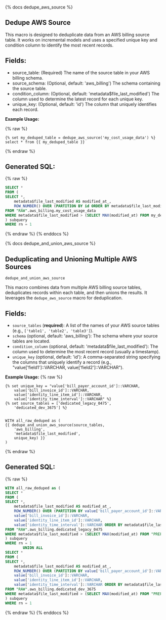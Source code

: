 {% docs dedupe_aws_source %}

## Dedupe AWS Source

This macro is designed to deduplicate data from an AWS billing source table. It works on incremental models and uses a specified unique key and condition column to identify the most recent records.

## Fields:

* source_table: (Required) The name of the source table in your AWS billing schema.
* source_schema: (Optional, default: 'aws_billing') The schema containing the source table.
* condition_column: (Optional, default: 'metadata$file_last_modified') The column used to determine the latest record for each unique key.
* unique_key: (Optional, default: 'id') The column that uniquely identifies each record.

**Example Usage:**

{% raw %}
```jinja2
{% set my_deduped_table = dedupe_aws_source('my_cost_usage_data') %}
select * from {{ my_deduped_table }}
```
{% endraw %}
## Generated SQL:

{% raw %}
```sql
SELECT *
FROM (
SELECT *,
    metadata$file_last_modified AS modified_at_,
    ROW_NUMBER() OVER (PARTITION BY id ORDER BY metadata$file_last_modified DESC) AS rn
FROM "RAW".aws_billing.my_cost_usage_data
WHERE metadata$file_last_modified > (SELECT MAX(modified_at) FROM my_deduped_table)
) subquery
WHERE rn = 1
```
{% endraw %}
{% enddocs %}

{% docs dedupe_and_union_aws_source %}

## Deduplicating and Unioning Multiple AWS Sources

`dedupe_and_union_aws_source`

This macro combines data from multiple AWS billing source tables, deduplicates records within each table, and then unions the results. It leverages the `dedupe_aws_source` macro for deduplication.

## Fields:

* `source_tables` (**required**): A list of the names of your AWS source tables (e.g., `['table1', 'table2', 'table3']`).
* `schema` (optional, default: 'aws_billing'): The schema where your source tables are located.
* `condition_column` (optional, default: 'metadata$file_last_modified'): The column used to determine the most recent record (usually a timestamp).
* `unique_key` (optional, default: 'id'): A comma-separated string specifying the columns that uniquely identify a record (e.g., "value['field1']::VARCHAR, value['field2']::VARCHAR").

**Example Usage:**
{% raw %}
```jinja2
{% set unique_key = "value['bill_payer_account_id']::VARCHAR, 
    value['bill_invoice_id']::VARCHAR, 
    value['identity_line_item_id']::VARCHAR, 
    value['identity_time_interval']::VARCHAR" %}
{% set source_tables = ['dedicated_legacy_0475', 
    'dedicated_dev_3675'] %}


WITH all_raw_deduped as (
{{ dedupe_and_union_aws_source(source_tables, 
    'aws_billing', 
    'metadata$file_last_modified', 
    unique_key) }}
)

```
{% endraw %}
## Generated SQL:
{% raw %}
```sql
WITH all_raw_deduped as (     
SELECT *
FROM (
SELECT *,
    metadata$file_last_modified AS modified_at_,
    ROW_NUMBER() OVER (PARTITION BY value['bill_payer_account_id']::VARCHAR, 
    value['bill_invoice_id']::VARCHAR, 
    value['identity_line_item_id']::VARCHAR, 
    value['identity_time_interval']::VARCHAR ORDER BY metadata$file_last_modified DESC) AS rn
FROM "RAW".aws_billing.dedicated_legacy_0475
WHERE metadata$file_last_modified > (SELECT MAX(modified_at) FROM "PREP".aws_billing.aws_billing_source_test)
) subquery
WHERE rn = 1
        UNION ALL   
SELECT *
FROM (
SELECT *,
    metadata$file_last_modified AS modified_at_,
    ROW_NUMBER() OVER (PARTITION BY value['bill_payer_account_id']::VARCHAR, 
    value['bill_invoice_id']::VARCHAR, 
    value['identity_line_item_id']::VARCHAR, 
    value['identity_time_interval']::VARCHAR ORDER BY metadata$file_last_modified DESC) AS rn
FROM "RAW".aws_billing.dedicated_dev_3675
WHERE metadata$file_last_modified > (SELECT MAX(modified_at) FROM "PREP".aws_billing.aws_billing_source_test)
) subquery
WHERE rn = 1
```
{% endraw %}
{% enddocs %}